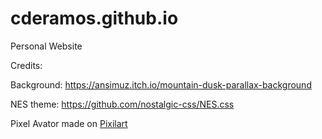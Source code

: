 # cderamos.github.io
Personal Website

Credits:

Background: https://ansimuz.itch.io/mountain-dusk-parallax-background

NES theme: https://github.com/nostalgic-css/NES.css

Pixel Avator made on [Pixilart](https://www.pixilart.com/)

